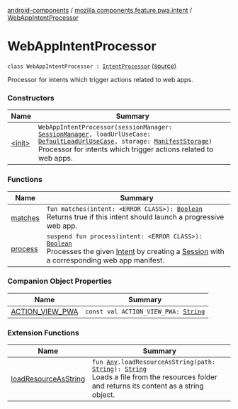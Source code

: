 [android-components](../../index.md) / [mozilla.components.feature.pwa.intent](../index.md) / [WebAppIntentProcessor](./index.md)

# WebAppIntentProcessor

`class WebAppIntentProcessor : `[`IntentProcessor`](../../mozilla.components.feature.intent.processing/-intent-processor/index.md) [(source)](https://github.com/mozilla-mobile/android-components/blob/master/components/feature/pwa/src/main/java/mozilla/components/feature/pwa/intent/WebAppIntentProcessor.kt#L24)

Processor for intents which trigger actions related to web apps.

### Constructors

| Name | Summary |
|---|---|
| [&lt;init&gt;](-init-.md) | `WebAppIntentProcessor(sessionManager: `[`SessionManager`](../../mozilla.components.browser.session/-session-manager/index.md)`, loadUrlUseCase: `[`DefaultLoadUrlUseCase`](../../mozilla.components.feature.session/-session-use-cases/-default-load-url-use-case/index.md)`, storage: `[`ManifestStorage`](../../mozilla.components.feature.pwa/-manifest-storage/index.md)`)`<br>Processor for intents which trigger actions related to web apps. |

### Functions

| Name | Summary |
|---|---|
| [matches](matches.md) | `fun matches(intent: <ERROR CLASS>): `[`Boolean`](https://kotlinlang.org/api/latest/jvm/stdlib/kotlin/-boolean/index.html)<br>Returns true if this intent should launch a progressive web app. |
| [process](process.md) | `suspend fun process(intent: <ERROR CLASS>): `[`Boolean`](https://kotlinlang.org/api/latest/jvm/stdlib/kotlin/-boolean/index.html)<br>Processes the given [Intent](#) by creating a [Session](../../mozilla.components.browser.session/-session/index.md) with a corresponding web app manifest. |

### Companion Object Properties

| Name | Summary |
|---|---|
| [ACTION_VIEW_PWA](-a-c-t-i-o-n_-v-i-e-w_-p-w-a.md) | `const val ACTION_VIEW_PWA: `[`String`](https://kotlinlang.org/api/latest/jvm/stdlib/kotlin/-string/index.html) |

### Extension Functions

| Name | Summary |
|---|---|
| [loadResourceAsString](../../mozilla.components.support.test.file/kotlin.-any/load-resource-as-string.md) | `fun `[`Any`](https://kotlinlang.org/api/latest/jvm/stdlib/kotlin/-any/index.html)`.loadResourceAsString(path: `[`String`](https://kotlinlang.org/api/latest/jvm/stdlib/kotlin/-string/index.html)`): `[`String`](https://kotlinlang.org/api/latest/jvm/stdlib/kotlin/-string/index.html)<br>Loads a file from the resources folder and returns its content as a string object. |
